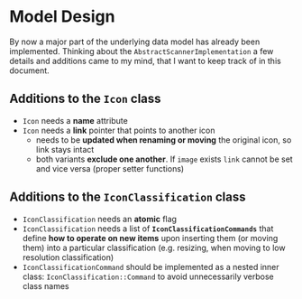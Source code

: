 # Model Design

By now a major part of the underlying data model has already been implemented.
Thinking about the `AbstractScannerImplementation` a few details and additions came to my mind, that I want to keep track of in this document.

## Additions to the `Icon` class
- `Icon` needs a **name** attribute
- `Icon` needs a **link** pointer that points to another icon
    - needs to be **updated when renaming or moving** the original icon, so link stays intact
    - both variants **exclude one another**. If `image` exists `link` cannot be set and vice versa (proper setter functions)
    
## Additions to the `IconClassification` class
- `IconClassification` needs an **atomic** flag
- `IconClassification` needs a list of **`IconClassificationCommands`** that define **how to operate on new items** upon inserting them (or moving them) into a particular classification (e.g. resizing, when moving to low resolution classification)
- `IconClassificationCommand` should be implemented as a nested inner class: `IconClassification::Command` to avoid unnecessarily verbose class names
